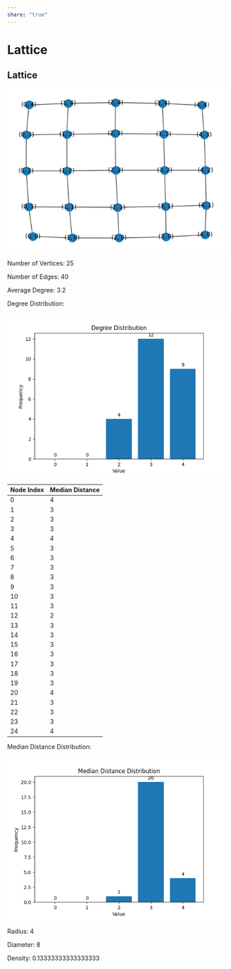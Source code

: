 ```yaml
---  
share: "true"  
---  
```

# Lattice  
## Lattice  
  
![graph](./cs575/cs575_hw2_graphs/Lattice/graph.png)  
  
Number of Vertices: 25  
  
Number of Edges: 40  
  
Average Degree: 3.2  
  
Degree Distribution:  
  
![Degree Distribution Distribution](./cs575/cs575_hw2_graphs/Lattice/degree_distribution_distribution.png)  
  
| Node Index | Median Distance |  
|------------|------------|  
| 0 | 4 |  
| 1 | 3 |  
| 2 | 3 |  
| 3 | 3 |  
| 4 | 4 |  
| 5 | 3 |  
| 6 | 3 |  
| 7 | 3 |  
| 8 | 3 |  
| 9 | 3 |  
| 10 | 3 |  
| 11 | 3 |  
| 12 | 2 |  
| 13 | 3 |  
| 14 | 3 |  
| 15 | 3 |  
| 16 | 3 |  
| 17 | 3 |  
| 18 | 3 |  
| 19 | 3 |  
| 20 | 4 |  
| 21 | 3 |  
| 22 | 3 |  
| 23 | 3 |  
| 24 | 4 |  
  
Median Distance Distribution:  
  
![Median Distance Distribution Distribution](./cs575/cs575_hw2_graphs/Lattice/median_distance_distribution_distribution.png)  
  
Radius: 4  
  
Diameter: 8  
  
Density: 0.13333333333333333  
  
